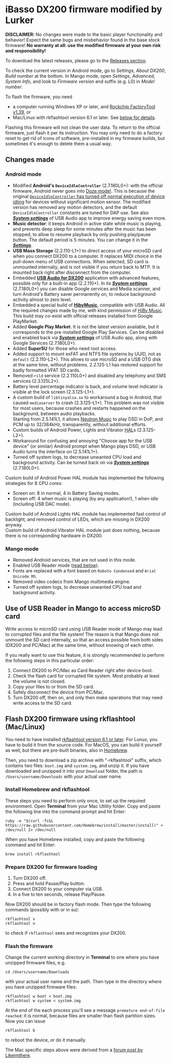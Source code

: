 # iBasso DX200 firmware modified by Lurker

**DISCLAIMER:** No changes were made to the basic player functionality and behavior! Expect the same bugs and misbehavior found in the base stock firmware! **No warranty at all: use the modified firmware at your own risk and responsibility!**

To download the latest releases, please go to the [Releases section](https://github.com/Lurker00/DX200-firmware/releases).

To check the current version in Android mode, go to _Settings_, _About DX200_, _Build number_ at the bottom. In Mango mode, open _Settings_, _Advanced_, _System Info_, and look to _Firmware version_ and suffix (e.g. L0) in _Model number_.

To flash the firmware, you need
* a computer running Windows XP or later, and [Rockchip FactoryTool v1.39](https://github.com/Lurker00/DX200-firmware/tree/master/tools), or
* Mac/Linux with rkflashtool version 6.1 or later. See [below for details](#flash-dx200-firmware-using-rkflashtool-maclinux).

Flashing this firmware will not clean the user data. To return to the official firmware, just flash it per its instruction. You may only need to do a factory reset to get rid of icons of software, pre-installed in my firmware builds, but sometimes it's enough to delete them a usual way.

## Changes made
### Android mode
* Modified **Android's `DeviceIdleController`** (2.7.180L0+): with the official firmware, Android never goes into [Doze mode!](https://developer.android.com/training/monitoring-device-state/doze-standby.html#understand_doze). This is because the original [`DeviceIdleController` has turned off normal execution of device idling](https://android.googlesource.com/platform/frameworks/base/+/marshmallow-release/services/core/java/com/android/server/DeviceIdleController.java#1413) for devices without significant motion sensor. The modified version has removed any motion detectors, and the default `DeviceIdleController` constants are tuned for DAP use. See also [***System settings***](https://github.com/Lurker00/DX200-USB-Audio-Release/blob/master/README.md#system-settings) of USB Audio app to improve energy saving even more.<br />
* **Music detector**: it keeps Android in active state while music is playing, and prevents deep sleep for some minutes after the music has been stopped, to allow to resume playback by only pushing play/pause button. The default period is 5 minutes. You can change it in the [***Settings***](https://github.com/Lurker00/DX200-USB-Audio-Release/blob/master/README.md#settings).
* **USB Mass Storage** (2.2.110-L1+) to direct access of your microSD card when you connect DX200 to a computer. It replaces MIDI choice in the pull-down menu of USB connections. When selected, SD card is unmounted internally, and is not visible if you return back to MTP. It is mounted back right after disconnect from the computer.
* Embedded [**USB Audio for DX200**](https://github.com/Lurker00/DX200-USB-Audio-Release/blob/master/README.md) application with advanced features, possible only for a built-in app (2.2.110+). In its [***System settings***](https://github.com/Lurker00/DX200-USB-Audio-Release/blob/master/README.md#system-settings) (2.7.180L0+) you can disable Google services and Media scanner, and turn Android's Battery saver permanently on, to reduce background activity almost to zero level.
* Embedded a special build of [**HibyMusic**](https://play.google.com/store/apps/details?id=com.hiby.music), compatible with USB Audio. All the required changes made by me, with kind permission of [HiBy Music](http://www.hiby.cd/index_en.aspx). This build may co-exist with official releases installed from Google PlayMarket.
* Added **Google Play Market**. It is not the latest version available, but it corresponds to the pre-installed Google Play Services. Can be disabled and enabled back via [***System settings***](https://github.com/Lurker00/DX200-USB-Audio-Release/blob/master/README.md#system-settings) of USB Audio app, along with Google Services (2.7.180L0+).
* Added **SuperSU** for those who need root access.
* Added support to mount exFAT and NTFS file systems by UUID, not as `default` (2.2.110-L2+). This allows to use microSD and a USB OTG disk at the same time, without problems. 2.2.125-L1 has restored support for badly formatted VFAT SD cards.
* Removed `rild` service (2.2.110L0+) and disabled any telephony and SMS services (2.3.125L2+).
* Battery level percentage indicator is back, and volume level indicator is visible at the lock screen (2.3.125-L1+).
* A custom build of `libtinyalsa.so` to workaround a bug in Android, that caused `mediaserver` to crash (2.3.125-L1+). This problem was not visible for most users, because crashes and restarts happened on the background, between audio playbacks.<br /> Starting from 2.5.141L1, it allows [Neutron Music](https://play.google.com/store/apps/details?id=com.neutroncode.mp) to play DSD in DoP, and PCM up to 32/384kHz, transparently, without additional efforts.
* Custom builds of Android Power, Lights and Vibrator [HAL](https://source.android.com/reference/hal/)s (2.3.125-L2+).
* Workaround for confusing and annoying "Choose app for the USB device" (or similar) Android prompt when Mango plays DSD, or USB Audio turns the interface on (2.5.141L1+).
* Turned off system logs, to decrease unwanted CPU load and background activity. Can be turned back on via [***System settings***](https://github.com/Lurker00/DX200-USB-Audio-Release/blob/master/README.md#system-settings) (2.7.180L0+).

Custom build of Android Power HAL module has implemented the following strategies for 8 CPU cores:
* Screen on: 8 in normal, 4 in Battery Saving modes.
* Screen off: 4 when music is playing (by any application!), 1 when idle (including USB DAC mode).

Custom build of Android Lights HAL module has implemented fast control of backlight, and removed control of LEDs, which are missing in DX200 anyway.<br />
Custom build of Android Vibrator HAL module just does nothing, because there is no corresponding hardware in DX200.

### Mango mode
* Removed Android services, that are not used in this mode.
* Enabled USB Reader mode ([read below](https://github.com/Lurker00/DX200-firmware/blob/master/README.md#use-of-usb-reader-in-mango-to-access-microsd-card)).
* Fonts are replaced with a font based on `Roboto Condensed` and `Arial Unicode MS`.
* Removed video codecs from Mango multimedia engine.
* Turned off system logs, to decrease unwanted CPU load and background activity.

## Use of USB Reader in Mango to access microSD card
Write access to microSD card using USB Reader mode of Mango may lead to corrupted files and the file system! The reason is that Mango does not unmount the SD card internally, so that an access possible from both sides (DX200 and PC/Mac) at the same time, without knowing of each other.

If you really want to use this feature, it is strongly recommended to perform the following steps in this particular order:
1. Connect DX200 to PC/Mac as Card Reader right after device boot.
2. Check the flash card for corrupted file system. Most probably at least the volume is not closed.
3. Copy your files to or from the SD card.
3. Safely disconnect the device from PC/Mac.
4. Turn DX200 off, then on, and only then make operations that may need write access to the SD card.

## Flash DX200 firmware using rkflashtool (Mac/Linux)
You need to have installed [rkflashtool version 6.1 or later](https://sourceforge.net/projects/rkflashtool/files/). For Lunux, you have to build it from the source code. For MacOS, you can build it yourself as well, but there are pre-built binaries, also in [Homebrew](http://brewformulas.org/Rkflashtool).

Then, you need to download a zip archive with "-rkflashtool" suffix, which contains two files: `boot.img` and `system.img`, and unzip it. If you have downloaded and unzipped it into your `Download` folder, the path is `/Users/username/Downloads` with your actual user name.

### Install Homebrew and rkflashtool
These steps you need to perform only once, to set up the required environment. Open **Terminal** from your Mac Utility folder. Copy and paste the following line into the command prompt and hit Enter:

    ruby -e "$(curl -fsSL https://raw.githubusercontent.com/Homebrew/install/master/install)" < /dev/null 2> /dev/null

When you have Homebrew installed, copy and paste the following command and hit Enter:

    brew install rkflashtool

### Prepare DX200 for firmware loading
1. Turn DX200 off.
2. Press and hold Pause/Play button.
3. Connect DX200 to your computer via USB.
4. In a five to ten seconds, release Play/Pause.

Now DX200 should be in factory flash mode. Then type the following commands (possibly with or in su):

    rkflashtool v
    rkflashtool n

to check if `rkflashtool` sees and recognizes your DX200.

### Flash the firmware
Change the current working directory in **Terminal** to one where you have unzipped firmware files, e.g.

    cd /Users/username/Downloads

with your actual user name and the path. Then type in the directory where you have unzipped firmware files:

    rkflashtool w boot < boot.img
    rkflashtool w system < system.img

At the end of the each process you'll see a message `premature end-of-file reached`: it is normal, because files are smaller than flash partition sizes. Now you can issue

    rkflashtool b

to reboot the device, or do it manually.

The Mac specific steps above were derived from a [forum post by Likeimthere](https://www.head-fi.org/threads/791531/page-501#post-13649223).
